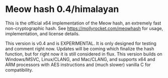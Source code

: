 # Meow hash 0.4/himalayan
This is the official x64 implementation of the Meow hash, an extremely fast non-cryptographic hash.  See https://mollyrocket.com/meowhash for usage, implementation, and license details.

This version is v0.4 and is EXPERIMENTAL.  It is only designed for testing and comment right now.  Updates will be coming which finalize the hash function, but for right now it is still considered in flux.  This version builds on Windows/MSVC, Linux/CLANG, and Mac/CLANG, and supports x64 and ARM processors with AES instructions and (much slower) vanilla C for compatibility.
